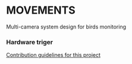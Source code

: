 # MOVEMENTS
Multi-camera system design for birds monitoring

### Hardware triger

[Contribution guidelines for this project](docs/HWTrigger.md)


